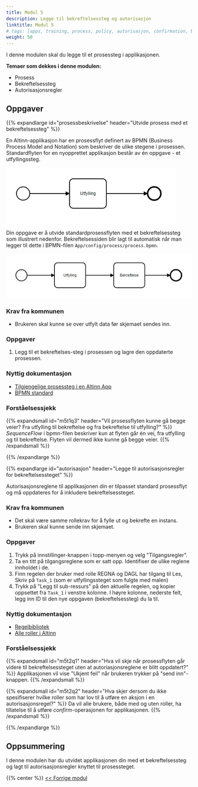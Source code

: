 ```yaml
---
title: Modul 5
description: Legge til bekreftelsessteg og autorisasjon
linktitle: Modul 5
# tags: [apps, training, process, policy, autorisasjon, confirmation, bekreftelsessteg, validering ]
weight: 50
---
```


I denne modulen skal du legge til et prosessteg i applikasjonen.

**Temaer som dekkes i denne modulen:**
- Prosess
- Bekreftelsessteg
- Autorisasjonsregler

## Oppgaver

{{% expandlarge id="prosessbeskrivelse" header="Utvide prosess med et bekreftelsessteg" %}}

En Altinn-applikasjon har en prosessflyt definert av BPMN (Business Process Model and Notation) som beskriver de ulike stegene i prosessen.
Standardflyten for en nyopprettet applikasjon består av én oppgave - et utfyllingssteg.

![Standard prosessflyt illustrert](default-process.png)

Din oppgave er å utvide standardprosessflyten med et bekreftelsessteg som illustrert nedenfor.
Bekreftelsessiden blir lagt til automatisk når man legger til dette i BPMN-filen `App/config/process/process.bpmn`.

![Oppdatert prosessflyt illustrert](updated-process.png)

### Krav fra kommunen

- Brukeren skal kunne se over utfylt data før skjemaet sendes inn.

### Oppgaver

1. Legg til et bekreftelses-steg i prosessen og lagre den oppdaterte prosessen.

### Nyttig dokumentasjon

- [Tilgjengelige prosessteg i en Altinn App](/nb/app/development/configuration/process/#støttede-prosess-task-typer)
- [BPMN standard](https://en.wikipedia.org/wiki/Business_Process_Model_and_Notation)

### Forståelsessjekk

{{% expandsmall id="m5t1q3" header="Vil prosessflyten kunne gå begge veier? Fra utfylling til bekreftelse og fra bekreftelse til utfylling?" %}}
_SequenceFlow_ i bpmn-filen beskriver kun at flyten går én vei, fra utfylling og til bekreftelse. Flyten vil dermed ikke kunne gå begge veier.
{{% /expandsmall %}}

{{% /expandlarge %}}

{{% expandlarge id="autorisasjon" header="Legge til autorisasjonsregler for bekreftelsessteget" %}}

Autorisasjonsreglene til applikasjonen din er tilpasset standard prosessflyt og må oppdateres for å inkludere bekreftelsessteget.

### Krav fra kommunen

- Det skal være samme rollekrav for å fylle ut og bekrefte en instans.
- Brukeren skal kunne sende inn skjemaet.

### Oppgaver

1. Trykk på innstillinger-knappen i topp-menyen og velg "Tilgangsregler".
2. Ta en titt på tilgangsreglene som er satt opp. Identifiser de ulike reglene innholdet i de.
3. Finn regelen der bruker med rolle REGNA og DAGL har tilgang til Les, Skriv på `Task_1` (som er 
    utfyllingssteget som fulgte med malen)
4. Trykk på "Legg til sub-ressurs" på den aktuelle regelen, og kopier oppsettet fra `Task_1` i
  venstre kolonne. I høyre kolonne, nederste felt, legg inn ID til den nye oppgaven (bekreftelsessteg)
  du la til.

### Nyttig dokumentasjon
- [Regelbibliotek](/nb/app/development/configuration/authorization/rules/)
- [Alle roller i Altinn](https://www.altinn.no/hjelp/skjema/alle-altinn-roller/)

### Forståelsessjekk

{{% expandsmall id="m5t2q1" header="Hva vil skje når prosessflyten går videre til bekreftelsessteget uten at autoriasjonsreglene er blitt oppdatert?" %}}
Applikasjonen vil vise "Ukjent feil" når brukeren trykker på "send inn"-knappen.
{{% /expandsmall %}}

{{% expandsmall id="m5t2q2" header="Hva skjer dersom du ikke spesifiserer hvilke roller som har lov til å utføre en aksjon i en autorisasjonsregel?" %}}
Da vil alle brukere, både med og uten roller, ha tillatelse til å utføre _confirm_-operasjonen for applikasjonen.
{{% /expandsmall %}}

{{% /expandlarge %}}

## Oppsummering

I denne modulen har du utvidet applikasjonen din med et bekreftelsessteg og lagt til autorisasjonsregler knyttet til prosessteget.

{{% center %}}
[<< Forrige modul](../modul4/)